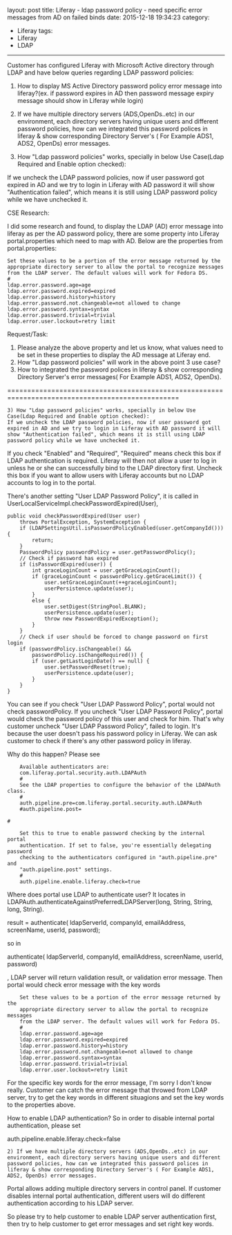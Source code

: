 layout: post
title: Liferay - ldap password policy - need specific error messages from AD on failed binds
date: 2015-12-18 19:34:23
category: 
- Liferay
tags:
- Liferay
- LDAP
---
Customer has configured Liferay with Microsoft Active directory through LDAP and have below queries regarding LDAP password policies:

1) How to display MS Active Directory password policy error message into liferay?(ex. if password expires in AD then password message expiry message should show in Liferay while login)

2) If we have multiple directory servers (ADS,OpenDs..etc) in our environment, each directory servers having unique users and different password policies, how can we integrated this password polices in liferay & show corresponding Directory Server's ( For Example ADS1, ADS2, OpenDs) error messages.

3) How "Ldap password policies" works, specially in below Use Case(Ldap Required and Enable option checked):

If we uncheck the LDAP password policies, now if user password got expired in AD and we try to login in Liferay with AD password it will show "Authentication failed", which means it is still using LDAP password policy while we have unchecked it.

CSE Research:

I did some research and found, to display the LDAP (AD) error message into liferay as per the AD password policy, there are some property into Liferay portal.properties which need to map with AD. Below are the properties from portal.properties:

    Set these values to be a portion of the error message returned by the
    appropriate directory server to allow the portal to recognize messages
    from the LDAP server. The default values will work for Fedora DS.
    #
    ldap.error.password.age=age
    ldap.error.password.expired=expired
    ldap.error.password.history=history
    ldap.error.password.not.changeable=not allowed to change
    ldap.error.password.syntax=syntax
    ldap.error.password.trivial=trivial
    ldap.error.user.lockout=retry limit

Request/Task:

1) Please analyze the above property and let us know, what values need to be set in these properties to display the AD message at Liferay end.
2) How "Ldap password policies" will work in the above point 3 use case?
3) How to integrated the password polices in liferay & show corresponding Directory Server's error messages( For Example ADS1, ADS2, OpenDs).

=================================================================================================

    3) How "Ldap password policies" works, specially in below Use Case(Ldap Required and Enable option checked):
    If we uncheck the LDAP password policies, now if user password got expired in AD and we try to login in Liferay with AD password it will show "Authentication failed", which means it is still using LDAP password policy while we have unchecked it.

If you check "Enabled" and "Required", "Required" means check this box if LDAP authentication is required. Liferay will then not allow a user to log in unless he or she can successfully bind to the LDAP directory first. Uncheck this box if you want to allow users with Liferay accounts but no LDAP accounts to log in to the portal.

There's another setting "User LDAP Password Policy", it is called in UserLocalServiceImpl.checkPasswordExpired(User),

	public void checkPasswordExpired(User user)
		throws PortalException, SystemException {
		if (LDAPSettingsUtil.isPasswordPolicyEnabled(user.getCompanyId())) {
			return;
		}
		PasswordPolicy passwordPolicy = user.getPasswordPolicy();
		// Check if password has expired
		if (isPasswordExpired(user)) {
			int graceLoginCount = user.getGraceLoginCount();
			if (graceLoginCount < passwordPolicy.getGraceLimit()) {
				user.setGraceLoginCount(++graceLoginCount);
				userPersistence.update(user);
			}
			else {
				user.setDigest(StringPool.BLANK);
				userPersistence.update(user);
				throw new PasswordExpiredException();
			}
		}
		// Check if user should be forced to change password on first login
		if (passwordPolicy.isChangeable() &&
			passwordPolicy.isChangeRequired()) {
			if (user.getLastLoginDate() == null) {
				user.setPasswordReset(true);
				userPersistence.update(user);
			}
		}
	}

You can see if you check "User LDAP Password Policy", portal would not check passwordPolicy. If you uncheck "User LDAP Password Policy", portal would check the password policy of this user and check for him. That's why customer uncheck "User LDAP Password Policy", failed to login. It's because the user doesn't pass his password policy in Liferay. We can ask customer to check if there's any other password policy in liferay.

Why do this happen? Please see

        Available authenticators are:
        com.liferay.portal.security.auth.LDAPAuth
        #
        See the LDAP properties to configure the behavior of the LDAPAuth class.
        #
        auth.pipeline.pre=com.liferay.portal.security.auth.LDAPAuth
        #auth.pipeline.post=

    #

        Set this to true to enable password checking by the internal portal
        authentication. If set to false, you're essentially delegating password
        checking to the authenticators configured in "auth.pipeline.pre" and
        "auth.pipeline.post" settings.
        #
        auth.pipeline.enable.liferay.check=true

Where does portal use LDAP to authenticate user?
It locates in LDAPAuth.authenticateAgainstPreferredLDAPServer(long, String, String, long, String).

result = authenticate(
   ldapServerId, companyId, emailAddress, screenName, userId,
   password);

so in

authenticate(
   ldapServerId, companyId, emailAddress, screenName, userId,
   password)

, LDAP server will return validation result, or validation error message. Then portal would check error message with the key words

        Set these values to be a portion of the error message returned by the
        appropriate directory server to allow the portal to recognize messages
        from the LDAP server. The default values will work for Fedora DS.
        #
        ldap.error.password.age=age
        ldap.error.password.expired=expired
        ldap.error.password.history=history
        ldap.error.password.not.changeable=not allowed to change
        ldap.error.password.syntax=syntax
        ldap.error.password.trivial=trivial
        ldap.error.user.lockout=retry limit

For the specific key words for the error message, I'm sorry I don't know really. Customer can catch the error message that throwed from LDAP server, try to get the key words in different situagions and set the key words to the properties above.

How to enable LDAP authentication?
So in order to disable internal portal authentication, please set

auth.pipeline.enable.liferay.check=false

    2) If we have multiple directory servers (ADS,OpenDs..etc) in our environment, each directory servers having unique users and different password policies, how can we integrated this password polices in liferay & show corresponding Directory Server's ( For Example ADS1, ADS2, OpenDs) error messages.

Portal allows adding multiple directory servers in control panel. If customer disables internal portal authentication, different users will do different authentication according to his LDAP server.

So please try to help customer to enable LDAP server authentication first, then try to help customer to get error messages and set right key words.